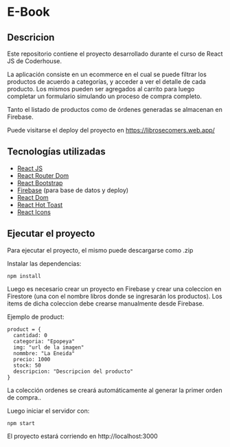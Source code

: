 # E-Book

## Descricion

Este repositorio contiene el proyecto desarrollado durante el curso de React JS de Coderhouse.

La aplicación consiste en un ecommerce en el cual se puede filtrar los productos de acuerdo a categorías, y acceder a ver el detalle de cada producto. Los mismos pueden ser agregados al carrito para luego completar un formulario simulando un proceso de compra completo.

Tanto el listado de productos como de órdenes generadas se almacenan en Firebase.

Puede visitarse el deploy del proyecto en https://librosecomers.web.app/

## Tecnologías utilizadas

- [React JS](https://reactjs.org/)
- [React Router Dom](https://reactrouter.com/)
- [React Bootstrap](https://react-bootstrap.github.io/)
- [Firebase](https://firebase.google.com/) (para base de datos y deploy)
- [React Dom](https://reactrouter.com/)
- [React Hot Toast](https://react-hot-toast.com/)
- [React Icons](https://react-icons.github.io/react-icons/)

## Ejecutar el proyecto

Para ejecutar el proyecto, el mismo puede descargarse como .zip

Instalar las dependencias:

```
npm install
```

Luego es necesario crear un proyecto en Firebase y crear una coleccion en Firestore (una con el nombre libros donde se ingresarán los productos). Los items de dicha coleccion debe crearse manualmente desde Firebase.

Ejemplo de product:

```
product = {
  cantidad: 0
  categoria: "Epopeya"
  img: "url de la imagen"
  nommbre: "La Eneida"
  precio: 1000
  stock: 50
  descripcion: "Descripcion del producto"
}

```

La colección ordenes se creará automáticamente al generar la primer orden de compra..

Luego iniciar el servidor con:

```
npm start
```

El proyecto estará corriendo en http://localhost:3000
